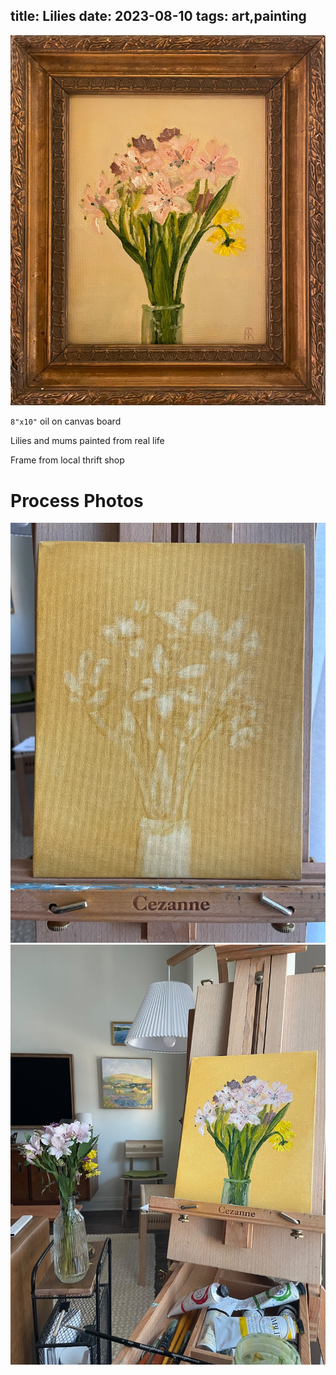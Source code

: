 title: Lilies
date: 2023-08-10
tags: art,painting
---
![Lilies](lilies.jpeg)

`8"x10"` oil on canvas board

Lilies and mums painted from real life

Frame from local thrift shop

# Process Photos
![Under painting](p1.jpeg)
![More filled in](p2.jpeg)